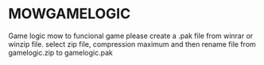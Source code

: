# MOWGAMELOGIC
Game logic mow
to funcional game please create a .pak file from winrar or winzip file.
select zip file, compression maximum and then rename file from gamelogic.zip to gamelogic.pak

